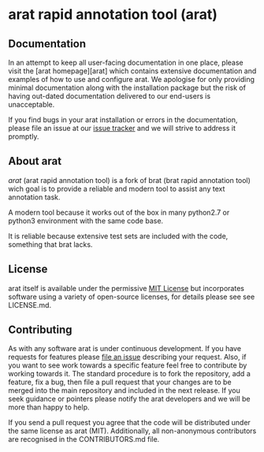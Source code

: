 # arat rapid annotation tool (arat) #

## Documentation ##

In an attempt to keep all user-facing documentation in one place, please visit
the [arat homepage][arat] which contains extensive documentation and examples
of how to use and configure arat. We apologise for only providing minimal
documentation along with the installation package but the risk of having
out-dated documentation delivered to our end-users is unacceptable.

If you find bugs in your arat installation or errors in the documentation,
please file an issue at our [issue tracker][arat_issues] and we will strive to
address it promptly.

[arat_issues]:  https://github.com/neophnx/arat/issues

## About arat ##

*arat* (arat rapid annotation tool) is a fork of brat (brat rapid annotation tool)
wich goal is to provide a reliable and modern tool to assist any text annotation task.

A modern tool because it works out of the box in many python2.7 or python3 environment
with the same code base.

It is reliable because extensive test sets are included with the code, something that brat lacks.

## License ##

arat itself is available under the permissive [MIT License][mit] but
incorporates software using a variety of open-source licenses, for details
please see see LICENSE.md.

[mit]:  http://opensource.org/licenses/MIT

## Contributing ##

As with any software arat is under continuous development. If you have
requests for features please [file an issue][arat_issues] describing your
request. Also, if you want to see work towards a specific feature feel free to
contribute by working towards it. The standard procedure is to fork the
repository, add a feature, fix a bug, then file a pull request that your
changes are to be merged into the main repository and included in the next
release. If you seek guidance or pointers please notify the arat developers
and we will be more than happy to help.

If you send a pull request you agree that the code will be distributed under
the same license as arat (MIT). Additionally, all non-anonymous contributors
are recognised in the CONTRIBUTORS.md file.

